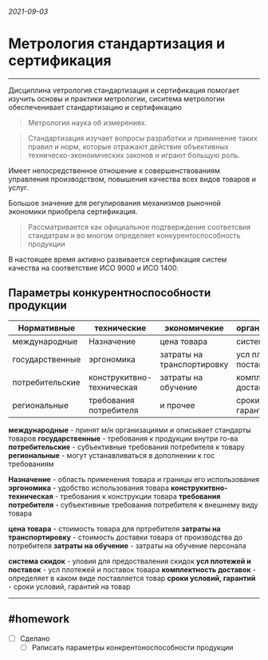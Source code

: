 *2021-09-03*

# Метрология стандартизация и сертификация
---

Дисциплина vетрология стандартизация и сертификация помогает изучить основы и практики метрологии, сиситема метрологии обеспеченивает стандартизацию и сертификацию

>Метрология наука об измерениях.

>Стандартизация изучает вопросы разработки и приминение таких правил и норм, которые отражают действие объективных техническо-эконоимческих законов и играют больщую роль.

Имеет непосредственное отношение к совершенствованиям управления производством, повышения качества всех видов товаров и услуг.

Большое значение для регулирования механизмов рыночной экономики приобрела сертификация.

>Рассматривается как официальное подтверждение соответсвия стандатрам и во многом определяет конкурентоспособность продукции

В настоящее время активно развивается сертификация систем качества на соответствие ИСО 9000 и ИСО 1400.

## Параметры конкурентноспособности продукции

| Нормативные     | технические               | экономичекие               | организационные         |
| --------------- | ------------------------- | -------------------------- | ----------------------- |
| международные   | Назначение                | цена товара                | система  скидок         |
| государственные | эргономика                | затраты на транспортировку | усл платежей и поставок |
| потребительские | конструкитвно-техническая | затраты на обучение        | комплектность доставок  |
| региональные    | требования потребителя    | и прочее                   | сроки условий, гарантий |

**международные** - принят м/н организациями и описывает стандарты товаров
**государственные** - требования к продукции внутри го-ва
**потребительские** - субъективные требования потребителя к товару
**региональные** - могут устанавливаться в дополнении к гос требованиям

**Назначение** - область применения товара и границы его использования
**эргономика** - удобство использования товара
**конструкитвно-техническая** - требования к конструкции товара
**требования потребителя** - субъективные требования потребителя к внешнему виду товара

**цена товара** - стоимость товара для пртребителя
**затраты на транспортировку** - стоимость доставки товара от производства до потребителя
**затраты на обучение** - затраты на обучение персонала

**система  скидок** - уловия для предостваления скидок
**усл плотежей и поставок** - усл плотежей и поставок товара
**комплектность доставок** - определяет в каком виде поставляется товар
**сроки условий, гарантий** - сроки условий, гарантий на товар



---

##    #homework 

- [ ]  Сделано
	- [ ]  Раписать параметры конкрентоноспособности продукции